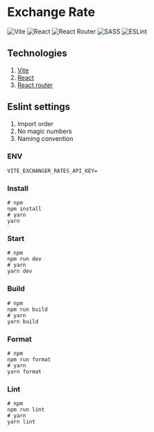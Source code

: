 # Exchange Rate

![Vite](https://img.shields.io/badge/vite-%23646CFF.svg?style=flat&logo=vite&logoColor=white)
![React](https://img.shields.io/badge/react-%2320232a.svg?style=flat&logo=react&logoColor=%2361DAFB)
![React Router](https://img.shields.io/badge/React_Router-CA4245?style=flat&logo=react-router&logoColor=white)
![SASS](https://img.shields.io/badge/SASS-hotpink.svg?style=flat&logo=SASS&logoColor=white)
![ESLint](https://img.shields.io/badge/ESLint-4B3263?style=flat&logo=eslint&logoColor=white)


## Technologies
1. [Vite](https://vitejs.dev/)
2. [React](https://reactjs.org/)
3. [React router](https://reactrouter.com/en/main)

## Eslint settings
1. Import order
2. No magic numbers
3. Naming convention

### ENV
```
VITE_EXCHANGER_RATES_API_KEY=
```

### Install
```
# npm
npm install
# yarn 
yarn
```

### Start
```
# npm
npm run dev
# yarn 
yarn dev
```

### Build
```
# npm
npm run build
# yarn 
yarn build
```

### Format
```
# npm
npm run format
# yarn 
yarn format
```

### Lint
```
# npm
npm run lint
# yarn 
yarn lint
```
